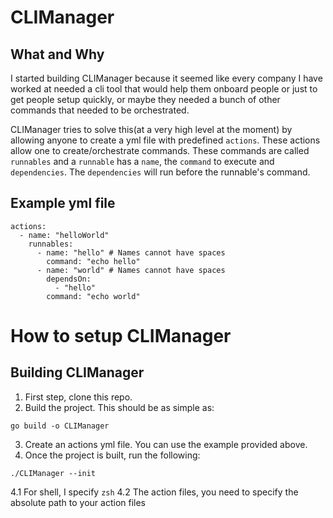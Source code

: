 # CLIManager

## What and Why
I started building CLIManager because it seemed like every company I have worked at needed a cli tool that would help them onboard people or just to get people setup quickly, or maybe they needed a bunch of other commands that needed to be orchestrated.

CLIManager tries to solve this(at a very high level at the moment) by allowing anyone to create a yml file with predefined `actions`. These actions allow one to create/orchestrate commands. These commands are called `runnables` and a `runnable` has a `name`, the `command` to execute and `dependencies`. The `dependencies` will run before the runnable's command. 

## Example yml file

```
actions:
  - name: "helloWorld"
    runnables:
      - name: "hello" # Names cannot have spaces
        command: "echo hello"
      - name: "world" # Names cannot have spaces
        dependsOn:
          - "hello"
        command: "echo world"
```

# How to setup CLIManager
## Building CLIManager
1. First step, clone this repo. 
2. Build the project. This should be as simple as:
```
go build -o CLIManager
```
3. Create an actions yml file. You can use the example provided above.
4. Once the project is built, run the following:
```
./CLIManager --init
```
4.1 For shell, I specify `zsh`
4.2 The action files, you need to specify the absolute path to your action files